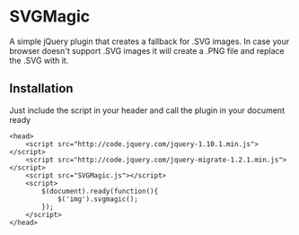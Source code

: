 SVGMagic
========
A simple jQuery plugin that creates a fallback for .SVG images. In case your browser doesn't support .SVG images it will create a .PNG file and replace the .SVG with it.

Installation
------------
Just include the script in your header and call the plugin in your document ready
```code
<head>
	<script src="http://code.jquery.com/jquery-1.10.1.min.js"></script>
	<script src="http://code.jquery.com/jquery-migrate-1.2.1.min.js"></script>
	<script src="SVGMagic.js"></script>
	<script>
		$(document).ready(function(){
			$('img').svgmagic();
		});
	</script>
</head>
```